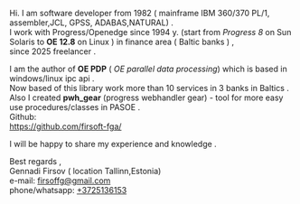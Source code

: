 Hi.
I am software developer from 1982 ( mainframe IBM 360/370 PL/1, assembler,JCL, GPSS, ADABAS,NATURAL) .     
I work with Progress/Openedge since 1994 y. (start from *Progress 8* on Sun Solaris to **OE 12.8** on Linux ) in finance area ( Baltic banks ) ,   
 since 2025 freelancer .  
 
I am the author of **OE PDP** ( *OE parallel data processing*) which is based in windows/linux ipc api .   
Now based of this library work more than 10 services in 3 banks in Baltics .   
Also I created **pwh_gear** (progress webhandler gear) - tool for more easy use procedures/classes in PASOE .    
Github:    
<https://github.com/firsoft-fga/>  

   
I will be happy to share my experience and knowledge .

Best regards ,   
Gennadi Firsov ( location Tallinn,Estonia)    
        e-mail: <firsoffg@gmail.com>   
phone/whatsapp: <a href="https://wa.me/3725136153">+3725136153</a>     
       


